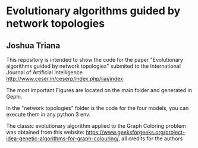 # Evolutionary algorithms guided by network topologies
## Joshua Triana

This repository is intended to show the code for the paper "Evolutionary algorithms guided by network topologies" submited to the International Journal of Artificial Intelligence http://www.ceser.in/ceserp/index.php/ijai/index

The most important Figures are located on the main folder and generated in Gephi.

In the "network topologies" folder is the code for the four models, you can execute them in any python 3 env.

The classic evolutionary algorithm applied to the Graph Coloring problem was obtained from this website: https://www.geeksforgeeks.org/project-idea-genetic-algorithms-for-graph-colouring/, all credits for the authors
